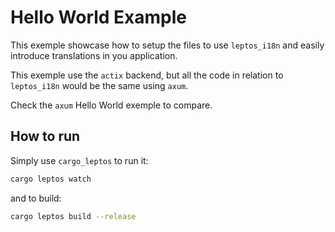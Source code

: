 # Hello World Example

This exemple showcase how to setup the files to use `leptos_i18n` and easily introduce translations in you application.

This exemple use the `actix` backend, but all the code in relation to `leptos_i18n` would be the same using `axum`.

Check the `axum` Hello World exemple to compare.

## How to run

Simply use `cargo_leptos` to run it:

```sh
cargo leptos watch
```

and to build:

```sh
cargo leptos build --release
```
